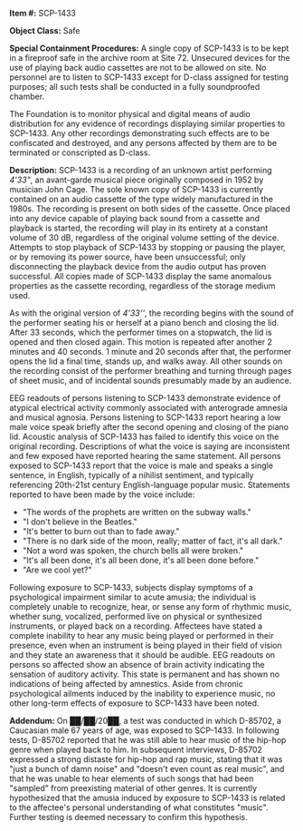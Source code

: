 **Item #:** SCP-1433

**Object Class:** Safe

**Special Containment Procedures:** A single copy of SCP-1433 is to be kept in a fireproof safe in the archive room at Site 72. Unsecured devices for the use of playing back audio cassettes are not to be allowed on site. No personnel are to listen to SCP-1433 except for D-class assigned for testing purposes; all such tests shall be conducted in a fully soundproofed chamber.

The Foundation is to monitor physical and digital means of audio distribution for any evidence of recordings displaying similar properties to SCP-1433. Any other recordings demonstrating such effects are to be confiscated and destroyed, and any persons affected by them are to be terminated or conscripted as D-class.

**Description:** SCP-1433 is a recording of an unknown artist performing _4'33"_, an avant-garde musical piece originally composed in 1952 by musician John Cage. The sole known copy of SCP-1433 is currently contained on an audio cassette of the type widely manufactured in the 1980s. The recording is present on both sides of the cassette. Once placed into any device capable of playing back sound from a cassette and playback is started, the recording will play in its entirety at a constant volume of 30 dB, regardless of the original volume setting of the device. Attempts to stop playback of SCP-1433 by stopping or pausing the player, or by removing its power source, have been unsuccessful; only disconnecting the playback device from the audio output has proven successful. All copies made of SCP-1433 display the same anomalous properties as the cassette recording, regardless of the storage medium used.

As with the original version of _4'33''_, the recording begins with the sound of the performer seating his or herself at a piano bench and closing the lid. After 33 seconds, which the performer times on a stopwatch, the lid is opened and then closed again. This motion is repeated after another 2 minutes and 40 seconds. 1 minute and 20 seconds after that, the performer opens the lid a final time, stands up, and walks away. All other sounds on the recording consist of the performer breathing and turning through pages of sheet music, and of incidental sounds presumably made by an audience.

EEG readouts of persons listening to SCP-1433 demonstrate evidence of atypical electrical activity commonly associated with anterograde amnesia and musical agnosia. Persons listening to SCP-1433 report hearing a low male voice speak briefly after the second opening and closing of the piano lid. Acoustic analysis of SCP-1433 has failed to identify this voice on the original recording. Descriptions of what the voice is saying are inconsistent and few exposed have reported hearing the same statement. All persons exposed to SCP-1433 report that the voice is male and speaks a single sentence, in English, typically of a nihilist sentiment, and typically referencing 20th-21st century English-language popular music. Statements reported to have been made by the voice include:

*   "The words of the prophets are written on the subway walls."
*   "I don't believe in the Beatles."
*   "It's better to burn out than to fade away."
*   "There is no dark side of the moon, really; matter of fact, it's all dark."
*   "Not a word was spoken, the church bells all were broken."
*   "It's all been done, it's all been done, it's all been done before."
*   "Are we cool yet?"

Following exposure to SCP-1433, subjects display symptoms of a psychological impairment similar to acute amusia; the individual is completely unable to recognize, hear, or sense any form of rhythmic music, whether sung, vocalized, performed live on physical or synthesized instruments, or played back on a recording. Affectees have stated a complete inability to hear any music being played or performed in their presence, even when an instrument is being played in their field of vision and they state an awareness that it should be audible. EEG readouts on persons so affected show an absence of brain activity indicating the sensation of auditory activity. This state is permanent and has shown no indications of being affected by amnestics. Aside from chronic psychological ailments induced by the inability to experience music, no other long-term effects of exposure to SCP-1433 have been noted.

**Addendum:** On ██/██/20██, a test was conducted in which D-85702, a Caucasian male 67 years of age, was exposed to SCP-1433. In following tests, D-85702 reported that he was still able to hear music of the hip-hop genre when played back to him. In subsequent interviews, D-85702 expressed a strong distaste for hip-hop and rap music, stating that it was "just a bunch of damn noise" and "doesn't even count as real music", and that he was unable to hear elements of such songs that had been "sampled" from preexisting material of other genres. It is currently hypothesized that the amusia induced by exposure to SCP-1433 is related to the affectee's personal understanding of what constitutes "music". Further testing is deemed necessary to confirm this hypothesis.